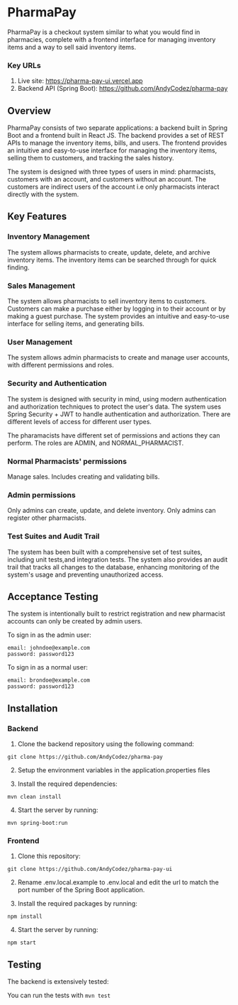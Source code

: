 # PharmaPay

PharmaPay is a checkout system similar to what you would find in pharmacies, complete with a frontend interface for managing inventory items and a way to sell said inventory items.

### Key URLs

1. Live site: https://pharma-pay-ui.vercel.app
2. Backend API (Spring Boot): https://github.com/AndyCodez/pharma-pay

## Overview

PharmaPay consists of two separate applications: a backend built in Spring Boot and a frontend built in React JS. The backend provides a set of REST APIs to manage the inventory items, bills, and users. The frontend provides an intuitive and easy-to-use interface for managing the inventory items, selling them to customers, and tracking the sales history.

The system is designed with three types of users in mind: pharmacists, customers with an account, and customers without an account. The customers are indirect users of the account i.e only pharmacists interact directly with the system.

## Key Features

### Inventory Management
The system allows pharmacists to create, update, delete, and archive inventory items. The inventory items can be searched through for quick finding.

### Sales Management
The system allows pharmacists to sell inventory items to customers. Customers can make a purchase either by logging in to their account or by making a guest purchase. The system provides an intuitive and easy-to-use interface for selling items, and generating bills.

### User Management
The system allows admin pharmacists to create and manage user accounts, with different permissions and roles. 

### Security and Authentication
The system is designed with security in mind, using modern authentication and authorization techniques to protect the user's data. The system uses Spring Security + JWT to handle authentication and authorization. There are different levels of access for different user types.

The pharamacists have different set of permissions and actions they can perform. The roles are ADMIN, and NORMAL_PHARMACIST.

### Normal Pharmacists' permissions
Manage sales. Includes creating and validating bills.

### Admin permissions
Only admins can create, update, and delete inventory. 
Only admins can register other pharmacists. 

### Test Suites and Audit Trail
The system has been built with a comprehensive set of test suites, including unit tests,and integration tests. The system also provides an audit trail that tracks all changes to the database, enhancing monitoring of the system's usage and preventing unauthorized access.

## Acceptance Testing

The system is intentionally built to restrict registration and new pharmacist accounts can only be created by admin users.

To sign in as the admin user:

```
email: johndoe@example.com
password: password123
```

To sign in as a normal user:

```
email: brondoe@example.com
password: password123
```

## Installation

### Backend

1. Clone the backend repository using the following command:

`git clone https://github.com/AndyCodez/pharma-pay`

2. Setup the environment variables in the application.properties files 

3. Install the required dependencies:

`mvn clean install`

4. Start the server by running:

`mvn spring-boot:run`

### Frontend

1. Clone this repository: 

`git clone https://github.com/AndyCodez/pharma-pay-ui`

2. Rename .env.local.example to .env.local and edit the url to match the port number of the Spring Boot application.

3. Install the required packages by running:

`npm install`

4. Start the server by running:

`npm start`

## Testing

The backend is extensively tested:

You can run the tests with `mvn test`
 

